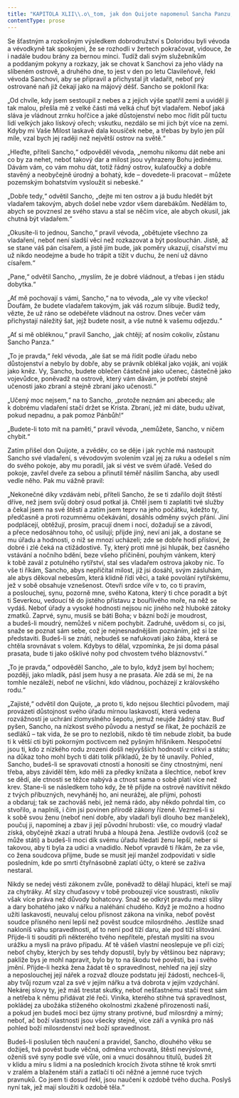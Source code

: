 ```yaml
---
title: "KAPITOLA XLII\\.o\_tom, jak don Quijote napomenul Sancha Panzu, než se odebral vládnout na ostrov, i\_o\_jiných veledůležitých věcech\\."
contentType: prose
---
```


Se šťastným a rozkošným výsledkem dobrodružství s Doloridou byli vévoda a vévodkyně tak spokojeni, že se rozhodli v žertech pokračovat, vidouce, že i nadále budou brány za bernou minci. Tudíž dali svým služebníkům a poddaným pokyny a rozkazy, jak se chovat k Sanchovi za jeho vlády na slíbeném ostrově, a druhého dne, to jest v den po letu Clavileñově, řekl vévoda Sanchovi, aby se připravil a přichystal jít vladařit, neboť prý ostrované naň již čekají jako na májový déšť. Sancho se poklonil řka:

„Od chvíle, kdy jsem sestoupil z nebes a z jejich výše spatřil zemi a uviděl ji tak malou, přešla mě z velké části má velká chuť být vladařem. Neboť jaká sláva je vládnout zrnku hořčice a jaké důstojenství nebo moc řídit půl tuctu lidí velkých jako lískový ořech; vskutku, nezdálo se mi jich být více na zemi. Kdyby mi Vaše Milost laskavě dala kousíček nebe, a třebas by bylo jen půl míle, vzal bych jej raději než největší ostrov na světě.“

„Hleďte, příteli Sancho,“ odpověděl vévoda, „nemohu nikomu dát nebe ani co by za nehet, neboť takový dar a milost jsou vyhrazeny Bohu jedinému. Dávám vám, co vám mohu dát, totiž řádný ostrov, kulaťoučký a dobře stavěný a neobyčejně úrodný a bohatý, kde – dovedete-li pracovat – můžete pozemským bohatstvím vysloužit si nebeské.“

„Dobře tedy,“ odvětil Sancho, „dejte mi ten ostrov a já budu hledět být vladařem takovým, abych došel nebe vzdor všem darebákům. Nedělám to, abych se povznesl ze svého stavu a stal se něčím více, ale abych okusil, jak chutná být vladařem.“

„Okusíte-li to jednou, Sancho,“ pravil vévoda, „obětujete všechno za vladaření, neboť není sladší věcí než rozkazovat a být poslouchán. Jistě, až se stane váš pán císařem, a jistě jím bude, jak poměry ukazují, císařství mu už nikdo neodejme a bude ho trápit a tížit v duchu, že není už dávno císařem.“

„Pane,“ odvětil Sancho, „myslím, že je dobré vládnout, a třebas i jen stádu dobytka.“

„Ať mě pochovají s vámi, Sancho,“ na to vévoda, „ale vy víte všecko! Doufám, že budete vladařem takovým, jak váš rozum slibuje. Budiž tedy, vězte, že už ráno se odebéřete vládnout na ostrov. Dnes večer vám přichystají náležitý šat, jejž budete nosit, a vše nutné k vašemu odjezdu.“

„Ať si mě obléknou,“ pravil Sancho, „jak chtějí; ať nosím cokoliv, zůstanu Sancho Panza.“

„To je pravda,“ řekl vévoda, „ale šat se má řídit podle úřadu nebo důstojenství a nebylo by dobře, aby se právník oblékal jako voják, ani voják jako kněz. Vy, Sancho, budete oblečen částečně jako učenec, částečně jako vojevůdce, poněvadž na ostrově, který vám dávám, je potřebí stejně učenosti jako zbraní a stejně zbraní jako učenosti.“

„Učený moc nejsem,“ na to Sancho, „protože neznám ani abecedu; ale k dobrému vladaření stačí držet se Krista. Zbraní, jež mi dáte, budu užívat, pokud nepadnu, a pak pomoz Pánbůh!“

„Budete-li toto mít na paměti,“ pravil vévoda, „nemůžete, Sancho, v ničem chybit.“

Zatím přišel don Quijote, a zvěděv, co se děje i jak rychle má nastoupit Sancho své vladaření, s vévodovým svolením vzal jej za ruku a odešel s ním do svého pokoje, aby mu poradil, jak si vést ve svém úřadě. Vešed do pokoje, zavřel dveře za sebou a přinutil téměř násilím Sancha, aby usedl vedle něho. Pak mu vážně pravil:

„Nekonečné díky vzdávám nebi, příteli Sancho, že se ti zdařilo dojít štěstí dříve, než jsem svůj dobrý osud potkal já. Chtěl jsem ti zaplatiti tvé služby a čekal jsem na své štěstí a zatím jsem teprv na jeho počátku, kdežto ty, předčasně a proti rozumnému očekávání, dosáhls odměny svých přání. Jiní podplácejí, obtěžují, prosím, pracují dnem i nocí, dožadují se a závodí, a přece nedosáhnou toho, oč usilují; přijde jiný, neví ani jak, a dostane se mu úřadu a hodnosti, o niž se mnozí ucházeli; zde se dobře hodí přísloví, že dobré i zlé čeká na ctižádostivé. Ty, který proti mně jsi hlupák, bez časného vstávání a nočního bdění, beze všeho přičinění, pouhým vánkem, který k tobě zavál z potulného rytířství, stal ses vladařem ostrova jakoby nic. To vše ti říkám, Sancho, abys nepřičítal milost, jíž jsi dosáhl, svým zásluhám, ale abys děkoval nebesům, která klidně řídí věci, a také povolání rytířskému, jež v sobě obsahuje vznešenost. Otevři srdce víře v to, co ti pravím, a poslouchej, synu, pozorně mne, svého Katona, který ti chce poradit a být ti Severkou, vedoucí tě do jistého přístavu z bouřlivého moře, na něž se vydáš. Neboť úřady a vysoké hodnosti nejsou nic jiného než hluboké zátoky zmatků. Zaprvé, synu, musíš se báti Boha; v bázni boží je moudrost, a budeš-li moudrý, nemůžeš v ničem pochybit. Zadruhé, uvědom si, co jsi, snaže se poznat sám sebe, což je nejnesnadnějším poznáním, jež si lze představiti. Budeš-li se znáti, nebudeš se nafukovati jako žába, která se chtěla srovnávat s volem. Kdybys to dělal, vzpomínka, že jsi doma pásal prasata, bude ti jako ošklivé nohy pod chvostem tvého bláznovství.“

„To je pravda,“ odpověděl Sancho, „ale to bylo, když jsem byl hochem; později, jako mladík, pásl jsem husy a ne prasata. Ale zdá se mi, že na tomhle nezáleží, neboť ne všichni, kdo vládnou, pocházejí z královského rodu.“

„Zajisté,“ odvětil don Quijote, „a proto ti, kdo nejsou šlechtici původem, mají provázeti důstojnost svého úřadu mírnou laskavostí, která vedena rozvážností je uchrání zlomyslného šepotu, jemuž neujde žádný stav. Buď pyšen, Sancho, na nízkost svého původu a nestyď se říkat, že pocházíš ze sedláků – tak vida, že se pro to nezlobíš, nikdo tě tím nebude zlobit, ba bude ti k větší cti býti pokorným poctivcem než pyšným hříšníkem. Nespočetní jsou ti, kdo z nízkého rodu zrozeni došli nejvyšších hodností v církvi a státu; na důkaz toho mohl bych ti dáti tolik příkladů, že by tě unavily. Pohleď, Sancho, budeš-li se spravovati ctností a honositi se činy ctnostnými, není třeba, abys záviděl těm, kdo měli za předky knížata a šlechtice, neboť krev se dědí, ale ctnosti se těžce nabývá a ctnost sama o sobě platí více než krev. Stane-li se následkem toho kdy, že tě přijde na ostrově navštívit někdo z tvých příbuzných, nevyháněj ho, ani neurážej, ale přijmi, pohosti a obdaruj; tak se zachováš nebi, jež nemá rádo, aby někdo pohrdal tím, co stvořilo, a naplníš, i čím jsi povinen přírodě zákony řízené. Vezmeš-li si k sobě svou ženu (neboť není dobře, aby vladaři byli dlouho bez manželek), poučuj ji, napomínej a zbav ji její původní hrubosti: vše, co moudrý vladař získá, obyčejně zkazí a utratí hrubá a hloupá žena. Jestliže ovdovíš (což se může státi) a budeš-li moci dík svému úřadu hledati ženu lepší, neber si takovou, aby ti byla za udici a vnadidlo. Neboť vpravdě ti říkám, že za vše, co žena soudcova přijme, bude se musit její manžel zodpovídati v sídle posledním, kde po smrti čtyřnásobně zaplatí účty, o které se zaživa nestaral.

Nikdy se nedej vésti zákonem zvůle, poněvadž to dělají hlupáci, kteří se mají za chytráky. Ať slzy chuďasovy v tobě probouzejí více soustrasti, nikoliv však více práva než důvody bohatcovy. Snaž se odkrýt pravdu mezi sliby a dary bohatého jako v nářku a naléhání chudého. Když je možno a hodno užíti laskavosti, neuvaluj celou přísnost zákona na viníka, neboť pověst soudce přísného není lepší než pověst soudce milosrdného. Jestliže snad nakloníš váhu spravedlnosti, ať to není pod tíží daru, ale pod tíží slitování. Přijde-li ti souditi při některého tvého nepřítele, přestaň mysliti na svou urážku a mysli na právo případu. Ať tě vášeň vlastní neoslepuje ve při cizí; neboť chyby, kterých by ses tehdy dopustil, byly by většinou bez nápravy; pakliže bys je mohl napravit, bylo by to na škodu tvé pověsti, ba i svého jmění. Přijde-li hezká žena žádat tě o spravedlnost, nehleď na její slzy a neposlouchej její nářek a rozvaž dlouze podstatu její žádosti, nechceš-li, aby tvůj rozum vzal za své v jejím nářku a tvá dobrota v jejím vzdychání. Nekárej slovy ty, jež máš trestat skutky, neboť nešťastnému stačí trest sám a netřeba k němu přidávat zlé řeči. Viníka, kterého stihne tvá spravedlnost, pokládej za ubožáka stiženého okolnostmi zkažené přirozenosti naší, a pokud jen budeš moci bez újmy strany protivné, buď milosrdný a mírný; neboť, ač boží vlastnosti jsou všecky stejné, více září a vyniká pro náš pohled boží milosrdenství než boží spravedlnost.

Budeš-li poslušen těch naučení a pravidel, Sancho, dlouhého věku se dožiješ, tvá pověst bude věčná, odměna vrchovatá, štěstí nevýslovné, oženíš své syny podle své vůle, oni a vnuci dosáhnou titulů, budeš žít v klidu a míru s lidmi a na posledních krocích života stihne tě krok smrti v zralém a blaženém stáří a zatlačí ti oči něžné a jemné ruce tvých pravnuků. Co jsem ti dosud řekl, jsou naučení k ozdobě tvého ducha. Poslyš nyní tak, jež mají sloužiti k ozdobě těla.“
